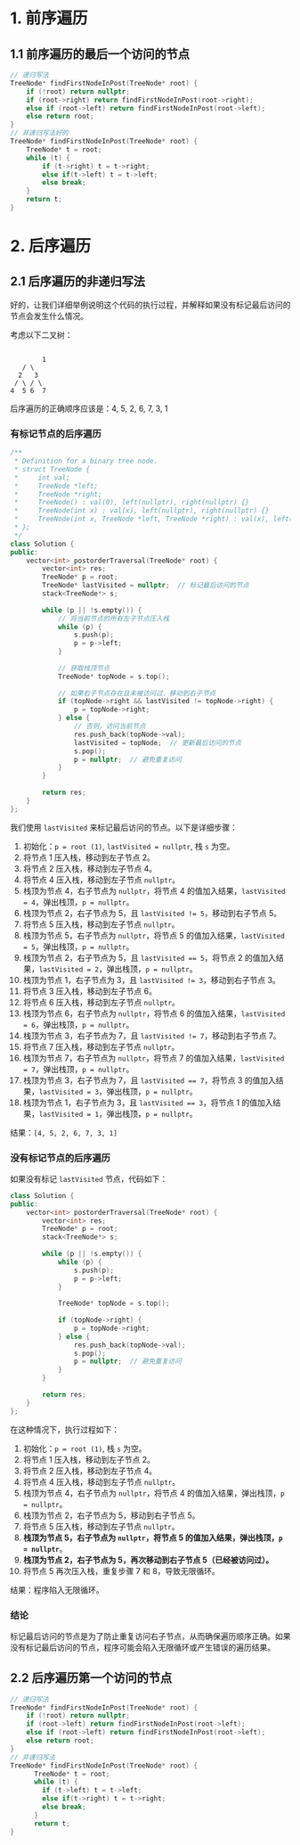# 1. 前序遍历
## 1.1 前序遍历的最后一个访问的节点

```cpp
// 递归写法
TreeNode* findFirstNodeInPost(TreeNode* root) {
    if (!root) return nullptr;
    if (root->right) return findFirstNodeInPost(root->right);
    else if (root->left) return findFirstNodeInPost(root->left);
    else return root;
}
// 非递归写法好的
TreeNode* findFirstNodeInPost(TreeNode* root) {
    TreeNode* t = root;
    while (t) {
        if (t->right) t = t->right;
        else if(t->left) t = t->left;
        else break;
    }
    return t;
}
```
# 2. 后序遍历
## 2.1 后序遍历的非递归写法
好的，让我们详细举例说明这个代码的执行过程，并解释如果没有标记最后访问的节点会发生什么情况。

考虑以下二叉树：

```

		1
   / \
  2   3
 / \ / \
4  5 6  7
```

后序遍历的正确顺序应该是：4, 5, 2, 6, 7, 3, 1

### 有标记节点的后序遍历

```cpp
/**
 * Definition for a binary tree node.
 * struct TreeNode {
 *     int val;
 *     TreeNode *left;
 *     TreeNode *right;
 *     TreeNode() : val(0), left(nullptr), right(nullptr) {}
 *     TreeNode(int x) : val(x), left(nullptr), right(nullptr) {}
 *     TreeNode(int x, TreeNode *left, TreeNode *right) : val(x), left(left), right(right) {}
 * };
 */
class Solution {
public:
    vector<int> postorderTraversal(TreeNode* root) {
        vector<int> res;
        TreeNode* p = root;
        TreeNode* lastVisited = nullptr;  // 标记最后访问的节点
        stack<TreeNode*> s;
        
        while (p || !s.empty()) {
            // 将当前节点的所有左子节点压入栈
            while (p) {
                s.push(p);
                p = p->left;
            }
            
            // 获取栈顶节点
            TreeNode* topNode = s.top();
            
            // 如果右子节点存在且未被访问过，移动到右子节点
            if (topNode->right && lastVisited != topNode->right) {
                p = topNode->right;
            } else {
                // 否则，访问当前节点
                res.push_back(topNode->val);
                lastVisited = topNode;  // 更新最后访问的节点
                s.pop();
                p = nullptr;  // 避免重复访问
            }
        }
        
        return res;
    }
};

```
我们使用 `lastVisited` 来标记最后访问的节点。以下是详细步骤：

1. 初始化：`p = root (1)`, `lastVisited = nullptr`, 栈 `s` 为空。
2. 将节点 1 压入栈，移动到左子节点 2。
3. 将节点 2 压入栈，移动到左子节点 4。
4. 将节点 4 压入栈，移动到左子节点 `nullptr`。
5. 栈顶为节点 4，右子节点为 `nullptr`，将节点 4 的值加入结果，`lastVisited = 4`，弹出栈顶，`p = nullptr`。
6. 栈顶为节点 2，右子节点为 5，且 `lastVisited != 5`，移动到右子节点 5。
7. 将节点 5 压入栈，移动到左子节点 `nullptr`。
8. 栈顶为节点 5，右子节点为 `nullptr`，将节点 5 的值加入结果，`lastVisited = 5`，弹出栈顶，`p = nullptr`。
9. 栈顶为节点 2，右子节点为 5，且 `lastVisited == 5`，将节点 2 的值加入结果，`lastVisited = 2`，弹出栈顶，`p = nullptr`。
10. 栈顶为节点 1，右子节点为 3，且 `lastVisited != 3`，移动到右子节点 3。
11. 将节点 3 压入栈，移动到左子节点 6。
12. 将节点 6 压入栈，移动到左子节点 `nullptr`。
13. 栈顶为节点 6，右子节点为 `nullptr`，将节点 6 的值加入结果，`lastVisited = 6`，弹出栈顶，`p = nullptr`。
14. 栈顶为节点 3，右子节点为 7，且 `lastVisited != 7`，移动到右子节点 7。
15. 将节点 7 压入栈，移动到左子节点 `nullptr`。
16. 栈顶为节点 7，右子节点为 `nullptr`，将节点 7 的值加入结果，`lastVisited = 7`，弹出栈顶，`p = nullptr`。
17. 栈顶为节点 3，右子节点为 7，且 `lastVisited == 7`，将节点 3 的值加入结果，`lastVisited = 3`，弹出栈顶，`p = nullptr`。
18. 栈顶为节点 1，右子节点为 3，且 `lastVisited == 3`，将节点 1 的值加入结果，`lastVisited = 1`，弹出栈顶，`p = nullptr`。

结果：`[4, 5, 2, 6, 7, 3, 1]`

### 没有标记节点的后序遍历

如果没有标记 `lastVisited` 节点，代码如下：

```cpp
class Solution {
public:
    vector<int> postorderTraversal(TreeNode* root) {
        vector<int> res;
        TreeNode* p = root;
        stack<TreeNode*> s;
        
        while (p || !s.empty()) {
            while (p) {
                s.push(p);
                p = p->left;
            }
            
            TreeNode* topNode = s.top();
            
            if (topNode->right) {
                p = topNode->right;
            } else {
                res.push_back(topNode->val);
                s.pop();
                p = nullptr;  // 避免重复访问
            }
        }
        
        return res;
    }
};
```

在这种情况下，执行过程如下：

1. 初始化：`p = root (1)`, 栈 `s` 为空。
2. 将节点 1 压入栈，移动到左子节点 2。
3. 将节点 2 压入栈，移动到左子节点 4。
4. 将节点 4 压入栈，移动到左子节点 `nullptr`。
5. 栈顶为节点 4，右子节点为 `nullptr`，将节点 4 的值加入结果，弹出栈顶，`p = nullptr`。
6. 栈顶为节点 2，右子节点为 5，移动到右子节点 5。
7. 将节点 5 压入栈，移动到左子节点 `nullptr`。
8. **栈顶为节点 5，右子节点为 `nullptr`，将节点 5 的值加入结果，弹出栈顶，`p = nullptr`**。
9. **栈顶为节点 2，右子节点为 5，再次移动到右子节点 5（已经被访问过）。**
10. 将节点 5 再次压入栈，重复步骤 7 和 8，导致无限循环。

结果：程序陷入无限循环。

### 结论

标记最后访问的节点是为了防止重复访问右子节点，从而确保遍历顺序正确。如果没有标记最后访问的节点，程序可能会陷入无限循环或产生错误的遍历结果。

## 2.2 后序遍历第一个访问的节点

```cpp
// 递归写法
TreeNode* findFirstNodeInPost(TreeNode* root) {
    if (!root) return nullptr;
    if (root->left) return findFirstNodeInPost(root->left);
    else if (root->left) return findFirstNodeInPost(root->left);
    else return root;
}
// 非递归写法
TreeNode* findFirstNodeInPost(TreeNode* root) {
	  TreeNode* t = root;
	  while (t) {
        if (t->left) t = t->left;
        else if(t->right) t = t->right;
        else break;
	  }
	  return t;
}
```